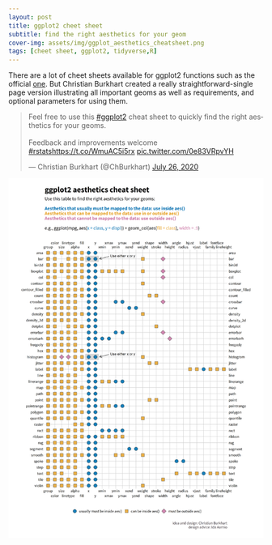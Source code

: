```yaml
---
layout: post
title: ggplot2 cheet sheet
subtitle: find the right aesthetics for your geom
cover-img: assets/img/ggplot_aesthetics_cheatsheet.png
tags: [cheet sheet, ggplot2, tidyverse,R]
---
```


There are a lot of cheet sheets available for ggplot2 functions such as the official [one](https://rstudio.com/wp-content/uploads/2015/03/ggplot2-cheatsheet.pdf). 
But Christian Burkhart created a really straightforward-single page version illustrating all important geoms as well as requirements, and optional parameters for using them.   


<blockquote class="twitter-tweet"><p lang="en" dir="ltr">Feel free to use this <a href="https://twitter.com/hashtag/ggplot2?src=hash&amp;ref_src=twsrc%5Etfw">#ggplot2</a> cheat sheet to quickly find the right aesthetics for your geoms.<br><br>Feedback and improvements welcome <a href="https://twitter.com/hashtag/rstats?src=hash&amp;ref_src=twsrc%5Etfw">#rstats</a><a href="https://t.co/WmuAC5i5rx">https://t.co/WmuAC5i5rx</a> <a href="https://t.co/0e83VRpvYH">pic.twitter.com/0e83VRpvYH</a></p>&mdash; Christian Burkhart (@ChBurkhart) <a href="https://twitter.com/ChBurkhart/status/1287462411667152897?ref_src=twsrc%5Etfw">July 26, 2020</a></blockquote> <script async src="https://platform.twitter.com/widgets.js" charset="utf-8"></script>



![Really nice table](/assets/img/ggplot_aesthetics_cheatsheet.png)
